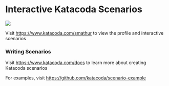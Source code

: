 # Interactive Katacoda Scenarios

[![](http://shields.katacoda.com/katacoda/smathur/count.svg)](https://www.katacoda.com/smathur "Get your profile on Katacoda.com")

Visit https://www.katacoda.com/smathur to view the profile and interactive scenarios

### Writing Scenarios
Visit https://www.katacoda.com/docs to learn more about creating Katacoda scenarios

For examples, visit https://github.com/katacoda/scenario-example
